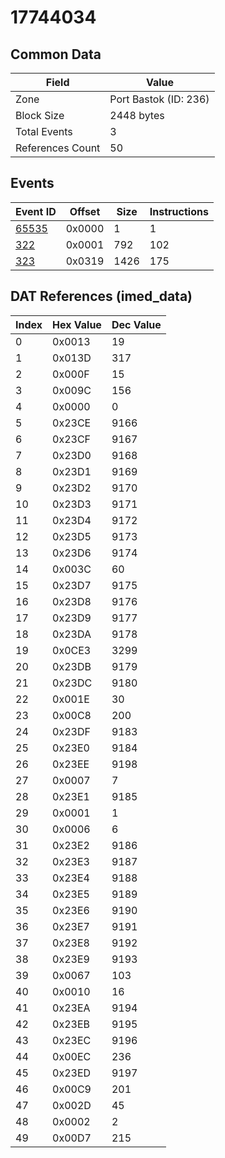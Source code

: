 # 17744034

## Common Data

| Field            | Value                 |
|------------------|-----------------------|
| Zone             | Port Bastok (ID: 236) |
| Block Size       | 2448 bytes            |
| Total Events     | 3                     |
| References Count | 50                    |

## Events

| Event ID            | Offset   |   Size |   Instructions |
|---------------------|----------|--------|----------------|
| [65535](./65535.md) | 0x0000   |      1 |              1 |
| [322](./322.md)     | 0x0001   |    792 |            102 |
| [323](./323.md)     | 0x0319   |   1426 |            175 |

## DAT References (imed_data)

|   Index | Hex Value   |   Dec Value |
|---------|-------------|-------------|
|       0 | 0x0013      |          19 |
|       1 | 0x013D      |         317 |
|       2 | 0x000F      |          15 |
|       3 | 0x009C      |         156 |
|       4 | 0x0000      |           0 |
|       5 | 0x23CE      |        9166 |
|       6 | 0x23CF      |        9167 |
|       7 | 0x23D0      |        9168 |
|       8 | 0x23D1      |        9169 |
|       9 | 0x23D2      |        9170 |
|      10 | 0x23D3      |        9171 |
|      11 | 0x23D4      |        9172 |
|      12 | 0x23D5      |        9173 |
|      13 | 0x23D6      |        9174 |
|      14 | 0x003C      |          60 |
|      15 | 0x23D7      |        9175 |
|      16 | 0x23D8      |        9176 |
|      17 | 0x23D9      |        9177 |
|      18 | 0x23DA      |        9178 |
|      19 | 0x0CE3      |        3299 |
|      20 | 0x23DB      |        9179 |
|      21 | 0x23DC      |        9180 |
|      22 | 0x001E      |          30 |
|      23 | 0x00C8      |         200 |
|      24 | 0x23DF      |        9183 |
|      25 | 0x23E0      |        9184 |
|      26 | 0x23EE      |        9198 |
|      27 | 0x0007      |           7 |
|      28 | 0x23E1      |        9185 |
|      29 | 0x0001      |           1 |
|      30 | 0x0006      |           6 |
|      31 | 0x23E2      |        9186 |
|      32 | 0x23E3      |        9187 |
|      33 | 0x23E4      |        9188 |
|      34 | 0x23E5      |        9189 |
|      35 | 0x23E6      |        9190 |
|      36 | 0x23E7      |        9191 |
|      37 | 0x23E8      |        9192 |
|      38 | 0x23E9      |        9193 |
|      39 | 0x0067      |         103 |
|      40 | 0x0010      |          16 |
|      41 | 0x23EA      |        9194 |
|      42 | 0x23EB      |        9195 |
|      43 | 0x23EC      |        9196 |
|      44 | 0x00EC      |         236 |
|      45 | 0x23ED      |        9197 |
|      46 | 0x00C9      |         201 |
|      47 | 0x002D      |          45 |
|      48 | 0x0002      |           2 |
|      49 | 0x00D7      |         215 |
